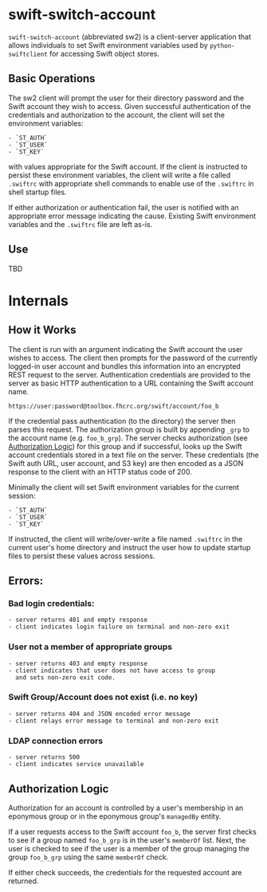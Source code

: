 swift-switch-account
====================

`swift-switch-account` (abbreviated sw2) is a client-server
application that allows individuals to set Swift environment variables
used by `python-swiftclient` for accessing Swift object stores.

## Basic Operations

The sw2 client will prompt the user for their directory password and
the Swift account they wish to access.  Given successful
authentication of the credentials and authorization to the account,
the client will set the environment variables:

    - `ST_AUTH`
    - `ST_USER`
    - `ST_KEY`

with values appropriate for the Swift account.  If the client is
instructed to persist these environment variables, the client will
write a file called `.swiftrc` with appropriate shell commands to
enable use of the `.swiftrc` in shell startup files.

If either authorization or authentication fail, the user is notified
with an appropriate error message indicating the cause.  Existing
Swift environment variables and the `.swiftrc` file are left as-is.

## Use

TBD

# Internals

## How it Works

The client is run with an argument indicating the Swift account the
user wishes to access.  The client then prompts for the password of the
currently logged-in user account and bundles this information into an
encrypted REST request to the server.  Authentication credentials are
provided to the server as basic HTTP authentication to a URL
containing the Swift account name.

    https://user:password@toolbox.fhcrc.org/swift/account/foo_b

If the credential pass authentication (to the directory) the server
then parses this request.  The authorization group is built by
appending `_grp` to the account name (e.g. `foo_b_grp`).  The server
checks authorization (see [Authorization Logic](#authorization-logic))
for this group and if successful, looks up the Swift account
credentials stored in a text file on the server.  These credentials
(the Swift auth URL, user account, and S3 key) are then encoded as a
JSON response to the client with an HTTP status code of 200.

Minimally the client will set Swift environment variables for the
current session:

    - `ST_AUTH`
    - `ST_USER`
    - `ST_KEY`

If instructed, the client will write/over-write a file named
`.swiftrc` in the current user's home directory and instruct the user
how to update startup files to persist these values across sessions.

## Errors:

### Bad login credentials:

    - server returns 401 and empty response
    - client indicates login failure on terminal and non-zero exit

### User not a member of appropriate groups

    - server returns 403 and empty response
    - client indicates that user does not have access to group
      and sets non-zero exit code.

### Swift Group/Account does not exist (i.e. no key)

    - server returns 404 and JSON encoded error message
    - client relays error message to terminal and non-zero exit

### LDAP connection errors

    - server returns 500
    - client indicates service unavailable


## Authorization Logic

Authorization for an account is controlled by a user's membership in
an eponymous group or in the eponymous group's `managedBy` entity.

If a user requests access to the Swift account `foo_b`, the server
first checks to see if a group named `foo_b_grp` is in the user's
`memberOf` list.  Next, the user is checked to see if the user is a
member of the group managing the group `foo_b_grp` using the same
`memberOf` check.

If either check succeeds, the credentials for the requested account
are returned.

